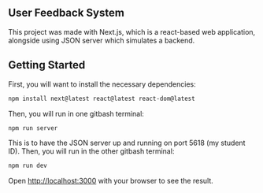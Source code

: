## User Feedback System

This project was made with Next.js, which is a react-based web application, alongside using JSON server which simulates a backend.

## Getting Started

First, you will want to install the necessary dependencies:

```bash
npm install next@latest react@latest react-dom@latest
```

Then, you will run in one gitbash terminal:
```bash
npm run server
```
This is to have the JSON server up and running on port 5618 (my student ID).
Then, you will run in the other gitbash terminal:
```bash
npm run dev
```
Open [http://localhost:3000](http://localhost:3000) with your browser to see the result.
